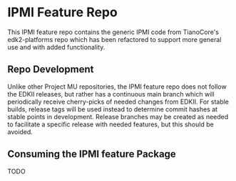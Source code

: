 # IPMI Feature Repo

This IPMI feature repo contains the generic IPMI code from TianoCore's
edk2-platforms repo which has been refactored to support more general use and
with added functionality.

## Repo Development

Unlike other Project MU repositories, the IPMI feature repo does not follow the
EDKII releases, but rather has a continuous main branch which will periodically
receive cherry-picks of needed changes from EDKII. For stable builds, release
tags will be used instead to determine commit hashes at stable points in
development. Release branches may be created as needed to facilitate a specific
release with needed features, but this should be avoided.

## Consuming the IPMI feature Package

TODO
